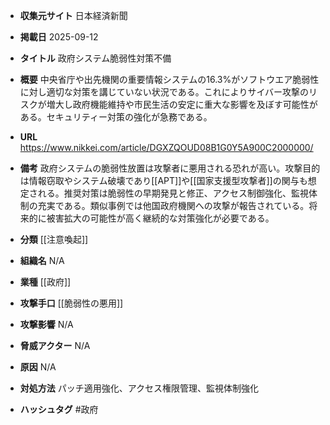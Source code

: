 - **収集元サイト**
日本経済新聞

- **掲載日**
2025-09-12

- **タイトル**
政府システム脆弱性対策不備

- **概要**
中央省庁や出先機関の重要情報システムの16.3%がソフトウエア脆弱性に対し適切な対策を講じていない状況である。これによりサイバー攻撃のリスクが増大し政府機能維持や市民生活の安定に重大な影響を及ぼす可能性がある。セキュリティー対策の強化が急務である。

- **URL**
https://www.nikkei.com/article/DGXZQOUD08B1G0Y5A900C2000000/

- **備考**
政府システムの脆弱性放置は攻撃者に悪用される恐れが高い。攻撃目的は情報窃取やシステム破壊であり[[APT]]や[[国家支援型攻撃者]]の関与も想定される。推奨対策は脆弱性の早期発見と修正、アクセス制御強化、監視体制の充実である。類似事例では他国政府機関への攻撃が報告されている。将来的に被害拡大の可能性が高く継続的な対策強化が必要である。

- **分類**
[[注意喚起]]

- **組織名**
N/A

- **業種**
[[政府]]

- **攻撃手口**
[[脆弱性の悪用]]

- **攻撃影響**
N/A

- **脅威アクター**
N/A

- **原因**
N/A

- **対処方法**
パッチ適用強化、アクセス権限管理、監視体制強化

- **ハッシュタグ**
#政府
